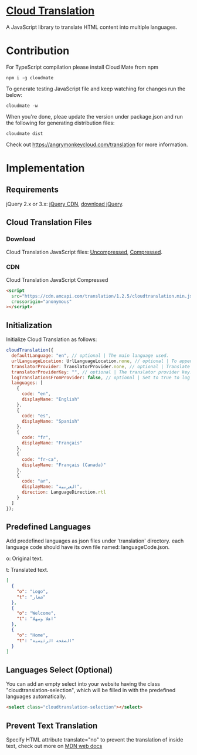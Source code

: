 # [Cloud Translation](https://angrymonkeycloud.com/translation)

A JavaScript library to translate HTML content into multiple languages.

# Contribution

For TypeScript compilation please install Cloud Mate from npm

```batch
npm i -g cloudmate
```

To generate testing JavaScript file and keep watching for changes run the below:

```batch
cloudmate -w
```

When you're done, pleae update the version under package.json and run the following for generating distribution files:

```batch
cloudmate dist
```

Check out <https://angrymonkeycloud.com/translation> for more information.

# Implementation

## Requirements

jQuery 2.x or 3.x: [jQuery CDN](https://code.jquery.com/), [download jQuery](https://jquery.com/download/).

## Cloud Translation Files

### Download

Cloud Translation JavaScript files: [Uncompressed](https://cdn.amcapi.com/translation/1.2.5/cloudtranslation.js), [Compressed](https://cdn.amcapi.com/translation/1.2.5/cloudtranslation.min.js).

### CDN

Cloud Translation JavaScript Compressed

```html
<script
  src="https://cdn.amcapi.com/translation/1.2.5/cloudtranslation.min.js"
  crossorigin="anonymous"
></script>
```

## Initialization

Initialize Cloud Translation as follows:

```js
cloudTranslation({
  defaultLanguage: "en", // optional | The main language used.
  urlLanguageLocation: UrlLanguageLocation.none, // optional | To append language in the url (ex: www.website.com/en/).
  translatorProvider: TranslatorProvider.none, // optional | Translate text using a translator provider.
  translatorProviderKey: "", // optional | The translator provider key.
  logTranslationsFromProvider: false, // optional | Set to true to log the translation output in the console.
  languages: [
    {
      code: "en",
      displayName: "English"
    },
    {
      code: "es",
      displayName: "Spanish"
    },
    {
      code: "fr",
      displayName: "Français"
    },
    {
      code: "fr-ca",
      displayName: "Français (Canada)"
    },
    {
      code: "ar",
      displayName: "العربية",
      direction: LanguageDirection.rtl
    }
  ]
});
```

## Predefined Languages

Add predefined languages as json files under 'translation' directory. each language code should have its own file named: languageCode.json.

o: Original text.

t: Translated text.

```json
[
  {
    "o": "Logo",
    "t": "شعار"
  },
  {
    "o": "Welcome",
    "t": "اهلا وسهلا"
  },
  {
    "o": "Home",
    "t": "الصفحة الرئيسية"
  }
]
```

## Languages Select (Optional)

You can add an empty select into your website having the class "cloudtranslation-selection", which will be filled in with the predefined languages automatically.

```html
<select class="cloudtranslation-selection"></select>
```

## Prevent Text Translation

Specify HTML attribute translate="no" to prevent the translation of inside text, check out more on [MDN web docs](https://developer.mozilla.org/en-US/docs/Web/HTML/Global_attributes/translate)
